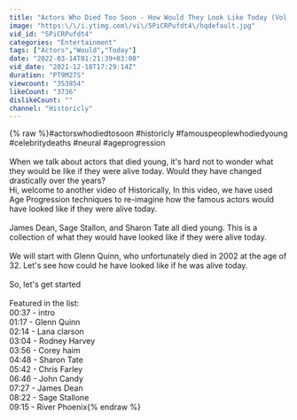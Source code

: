 ```yaml
---
title: "Actors Who Died Too Soon - How Would They Look Like Today (Vol 2)"
image: "https:\/\/i.ytimg.com\/vi\/5PiCRPufdt4\/hqdefault.jpg"
vid_id: "5PiCRPufdt4"
categories: "Entertainment"
tags: ["Actors","Would","Today"]
date: "2022-03-14T01:21:39+03:00"
vid_date: "2021-12-18T17:29:14Z"
duration: "PT9M27S"
viewcount: "353854"
likeCount: "3736"
dislikeCount: ""
channel: "Historicly"
---
```

{% raw %}#actorswhodiedtosoon #historicly #famouspeoplewhodiedyoung #celebritydeaths #neural #ageprogression <br /><br />When we talk about actors that died young, it's hard not to wonder what they would be like if they were alive today.  Would they have changed drastically over the years? <br />Hi, welcome to another video of Historically, In this video, we have used Age Progression techniques to re-imagine how the famous actors would have looked like if they were alive today. <br /><br />James Dean, Sage Stallon, and Sharon Tate all died young. This is a collection of what they would have looked like if they were alive today.<br /><br />We will start with Glenn Quinn, who unfortunately died in 2002 at the age of 32. Let's see how could he have looked like if he was alive today. <br /><br />So, let's get started<br /><br />Featured in the list:<br />00:37 - intro<br />01:17 - Glenn Quinn<br />02:14 - Lana clarson<br />03:04 - Rodney Harvey<br />03:56 - Corey haim<br />04:48 - Sharon Tate<br />05:42  - Chris Farley <br />06:46 - John Candy<br />07:27 - James Dean<br />08:22 - Sage Stallone<br />09:15 - River Phoenix{% endraw %}
